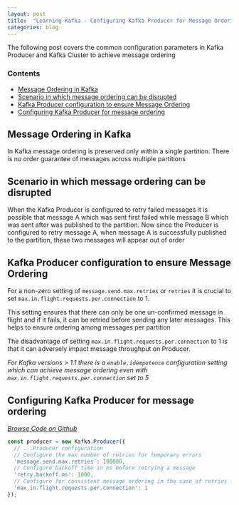 ```yaml
---
layout: post
title:  "Learning Kafka - Configuring Kafka Producer for Message Ordering"
categories: blog
---
```


The following post covers the common configuration parameters in Kafka Producer and Kafka Cluster to achieve message ordering

### Contents

- [Message Ordering in Kafka](#message-ordering-in-kafka)
- [Scenario in which message ordering can be disrupted](#scenario-in-which-message-ordering-can-be-disrupted)
- [Kafka Producer configuration to ensure Message Ordering](#kafka-producer-configuration-to-ensure-message-ordering)
- [Configuring Kafka Producer for message ordering](#configuring-kafka-producer-for-message-ordering)

## Message Ordering in Kafka

In Kafka message ordering is preserved only within a single partition. There is no order guarantee of messages across multiple partitions

## Scenario in which message ordering can be disrupted

When the Kafka Producer is configured to retry failed messages it is possible that message A which was sent first failed while message B which was sent after was published to the partition. Now since the Producer is configured to retry message A, when message A is successfully published to the partition, these two messages will appear out of order

## Kafka Producer configuration to ensure Message Ordering

For a non-zero setting of `message.send.max.retries` or `retries` it is crucial to set `max.in.flight.requests.per.connection` to 1. 

This setting ensures that there can only be one un-confirmed message in flight and if it fails, it can be retried before sending any later messages. This helps to ensure ordering among messages per partition

The disadvantage of setting `max.in.flight.requests.per.connection` to 1 is that it can adversely impact message throughput on Producer.

_For Kafka versions > 1.1 there is a `enable.idempotence` configuration setting which can achieve message ordering even with `max.in.flight.requests.per.connection` set to 5_

## Configuring Kafka Producer for message ordering

_[Browse Code on Github](https://github.com/dsinecos/learn-kafka-producer/tree/6e787d3ae9c5ab08270c09de16f1dda40229f0df)_

```javascript
const producer = new Kafka.Producer({
  // ...Producer configuration
  // Configure the max number of retries for temporary errors
  'message.send.max.retries': 100000,
  // Configure backoff time in ms before retrying a message
  'retry.backoff.ms': 1000,
  // Configure for consistent message ordering in the case of retries for failed messages
  'max.in.flight.requests.per.connection': 1
});

```